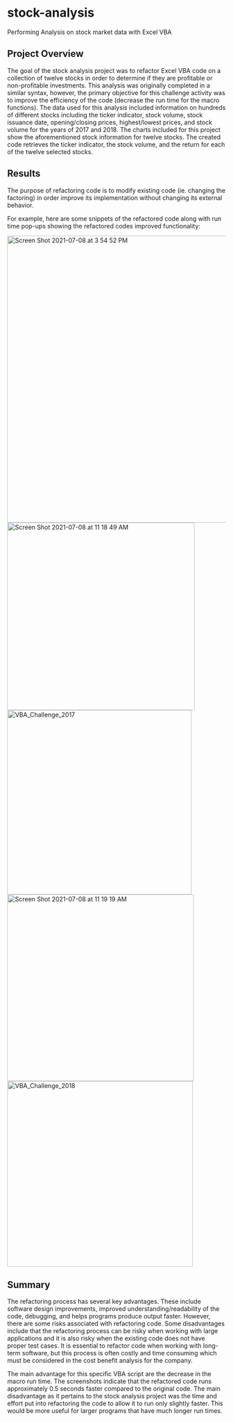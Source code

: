 # stock-analysis
Performing Analysis on stock market data with Excel VBA

## Project Overview
The goal of the stock analysis project was to refactor Excel VBA code on a collection of twelve stocks in order to determine if they are profitable or non-profitable investments. This analysis was originally completed in a similar syntax, however, the primary objective for this challenge activity was to improve the efficiency of the code (decrease the run time for the macro functions). The data used for this analysis included information on hundreds of different stocks including the ticker indicator, stock volume, stock issuance date, opening/closing prices, highest/lowest prices, and stock volume for the years of 2017 and 2018. The charts included for this project show the aforementioned stock information for twelve stocks. The created code retrieves the ticker indicator, the stock volume, and the return for each of the twelve selected stocks. 

## Results

The purpose of refactoring code is to modify existing code (ie. changing the factoring) in order improve its implementation without changing its external behavior.

For example, here are some snippets of the refactored code along with run time pop-ups showing the refactored codes improved functionality:


<img width="661" alt="Screen Shot 2021-07-08 at 3 54 52 PM" src="https://user-images.githubusercontent.com/85506567/124982572-d8663500-e004-11eb-99e9-b59c13de02f3.png">


<img width="432" alt="Screen Shot 2021-07-08 at 11 18 49 AM" src="https://user-images.githubusercontent.com/85506567/124982689-ffbd0200-e004-11eb-9323-968df6ba2035.png">





<img width="425" alt="VBA_Challenge_2017" src="https://user-images.githubusercontent.com/85506567/124982717-08add380-e005-11eb-860b-34ab46f27e2c.png">








<img width="430" alt="Screen Shot 2021-07-08 at 11 19 19 AM" src="https://user-images.githubusercontent.com/85506567/124982787-1e22fd80-e005-11eb-93e4-f8bf77823876.png">



<img width="428" alt="VBA_Challenge_2018" src="https://user-images.githubusercontent.com/85506567/124982844-2ed37380-e005-11eb-9616-a8f09ccec905.png">



## Summary
The refactoring process has several key advantages. These include software design improvements, improved understanding/readability of the code, debugging, and helps programs produce output faster. However, there are some risks associated with refactoring code. Some disadvantages include that the refactoring process can be risky when working with large applications and it is also risky when the existing code does not have proper test cases. It is essential to refactor code when working with long-term software, but this process is often costly and time consuming which must be considered in the cost benefit analysis for the company. 

The main advantage for this specific VBA script are the decrease in the macro run time. The screenshots indicate that the refactored code runs approximately 0.5 seconds faster compared to the original code. The main disadvantage as it pertains to the stock analysis project was the time and effort put into refactoring the code to allow it to run only slightly faster. This would be more useful for larger programs that have much longer run times. 
